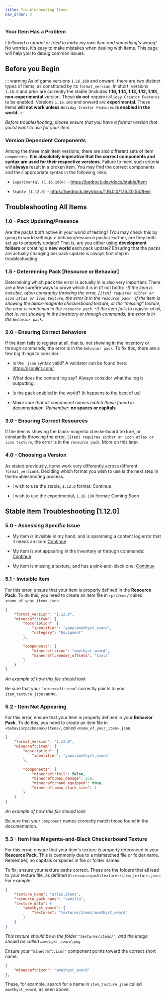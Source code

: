 ```yaml
---
title: Troubleshooting Items
nav_order: 3
---
```


### Your Item Has a Problem

_I followed a tutorial or tried to make my own item and something's wrong!_ No worries, it's easy to make mistakes when dealing with items. This page will help you to debug common issues.

## Before you Begin

::: warning
As of game versions `1.16.100` and onward, there are two distinct types of items, as constituted by its `format_version`.
In short, versions `1.16.0` and prior are currently the stable (Includes **1.16, 1.14, 1.13, 1.12, 1.10**), **non-experimental** version. These **do not** require `Holiday Creator Features` to be enabled.
Versions `1.16.100` and onward are **experimental**. These items **will not work unless** `Holiday Creator Features` **is enabled in the world**.
:::

_Before troubleshooting, please ensure that you have a format version that you'd want to use for your item._

### Version Dependent Components

Among the three main item versions, there are also different sets of item `components`. **It is absolutely imperative that the correct components and syntax are used for their respective versions**. Failure to meet such criteria will **always** result in a broken item. You may find the correct components and their appropriate syntax in the following links:

- `Experimental (1.16.100+)` - https://bedrock.dev/docs/stable/Item

- `Stable (1.12.0)` - https://bedrock.dev/docs/1.16.0.0/1.16.20.54/Item

## Troubleshooting All Items

### 1.0 - Pack Updating/Presence

Are the packs _both_ active in your world of testing? (You may check this by going to world settings > behavior/resource packs) Further, are they both set up to properly update? That is, are you either using **development folders** or creating a **new world** each pack update? Ensuring that the packs are actually changing per pack-update is always first step in troubleshooting.

### 1.5 - Determining Pack [Resource or Behavior]

Determining which pack the error is actually in is also very important. There are a few surefire ways to prove which it is in (if not both):
_-If the item is invisible, often constantly throwing the error, `[Item] requires either an icon atlas or icon texture`, the error is in the `resource pack`.
-If the item is showing the black-magenta checkerboard texture, or the "missing" texture, the error is contained in the `resource pack`.
-If the item fails to register at all, that is, not showing in the inventory or through commands, the error is in the `behavior pack`_.

### 2.0 - Ensuring Correct Behaviors

If the item fails to register at all, that is, not showing in the inventory or through commands, the error is in the `behavior pack`. To fix this, there are a few big things to consider:

-   Is the `.json` syntax valid? A validator can be found here: https://jsonlint.com/

-   What does the content log say? Always consider what the log is outputting.

-   Is the pack enabled in the world? (it happens to the best of us)

-   _Make sure that all component names match those found in documentation. Remember_: **no spaces or capitals**

### 3.0 - Ensuring Correct Resources

If the item is showing the black-magenta checkerboard texture, or constantly throwing the error, `[Item] requires either an icon atlas or icon texture`, the error is in the `resource pack`. More on this later.

### 4.0 - Choosing a Version

As stated previously, items work very differently across different `format_version`s. Deciding which format you wish to use is the next step in the troubleshooting process.

-   I wish to use the stable, `1.12.0` format: <BButton color="blue" link="item-troubleshoot#_5-0-assessing-specific-issue">Continue</BButton>

-   I wish to use the experimental, `1.16.100` format: <BButton color="blue">Coming Soon</BButton>

## Stable Item Troubleshooting [1.12.0]

### 5.0 - Assessing Specific Issue

-   My item is invisible in my hand, and is spamming a content log error that it needs an icon: [Continue](#5.1)

-   My item is not appearing in the inventory or through commands: [Continue](#5.2)

-   My item is missing a texture, and has a pink-and-black one: [Continue](#5.3)

### 5.1 - Invisible Item

For this error, ensure that your item is properly defined in the **Resource Pack**.
To do this, you need to create an item file in `rp/items/` called `<name_of_your_item>.json`.

```json
{
	"format_version": "1.12.0",
	"minecraft:item": {
		"description": {
			"identifier": "yana:amethyst_sword",
			"category": "Equipment"
		},

		"components": {
			"minecraft:icon": "amethyst_sword",
			"minecraft:render_offsets": "tools"
		}
	}
}
```

_An example of how this file should look_

Be sure that your `"minecraft:icon"` correctly points to your `item_texture.json` name.

### 5.2 - Item Not Appearing

For this error, ensure that your item is properly defined in your **Behavior Pack**.
To do this, you need to create an item file in `<behaviorpackname>/items/`, called `<name_of_your_item>.json`.

```json
{
	"format_version": "1.12.0",
	"minecraft:item": {
		"description": {
			"identifier": "yana:amethyst_sword"
		},

		"components": {
			"minecraft:foil": false,
			"minecraft:max_damage": 250,
			"minecraft:hand_equipped": true,
			"minecraft:max_stack_size": 1
		}
	}
}
```

_An example of how this file should look_

Be sure that your `component` names correctly match those found in the documentation.

### 5.3 - Item Has Magenta-and-Black Checkerboard Texture

For this error, ensure that your item's texture is properly referenced in your **Resource Pack**.
This is commonly due to a mismatched file or folder name. Remember, no capitals or spaces in file or folder names.

To fix, ensure your texture paths correct.
These are the folders that all lead to your texture file, as defined in `resourcepack\textures\item_texture.json`. For example:

```json
{
	"texture_name": "atlas.items",
	"resource_pack_name": "vanilla",
	"texture_data": {
		"amethyst_sword": {
			"textures": "textures/items/amethyst_sword"
		}
	}
}
```

_This texture should be in the folder `"textures/items/"`, and the image should be called `amethyst_sword.png`._

Ensure your `"minecraft:icon"` component points toward the correct short name.

```json
{
	"minecraft:icon": "amethyst_sword"
},
```

These, for example, search for a name in `item_texture.json` called `amethyst_sword`, as seen above.
